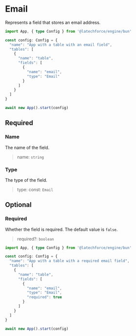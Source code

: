 # Email

Represents a field that stores an email address.

```ts
import App, { type Config } from '@latechforce/engine/bun'

const config: Config = {
  "name": "App with a table with an email field",
  "tables": [
    {
      "name": "table",
      "fields": [
        {
          "name": "email",
          "type": "Email"
        }
      ]
    }
  ]
}

await new App().start(config)
```
## Required

### Name

The name of the field.
>name: `string`

### Type

The type of the field.
>type: const: `Email`

## Optional

### Required

Whether the field is required.
The default value is `false`.
>required?: `boolean`

```ts
import App, { type Config } from '@latechforce/engine/bun'

const config: Config = {
  "name": "App with a table with a required email field",
  "tables": [
    {
      "name": "table",
      "fields": [
        {
          "name": "email",
          "type": "Email",
          "required": true
        }
      ]
    }
  ]
}

await new App().start(config)
```
